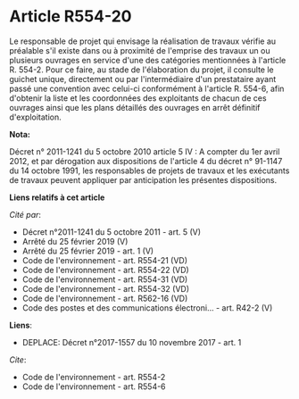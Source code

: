 # Article R554-20

Le responsable de projet qui envisage la réalisation de travaux vérifie au préalable s'il existe dans ou à proximité de
l'emprise des travaux un ou plusieurs ouvrages en service d'une des catégories mentionnées à l'article R. 554-2. Pour ce
faire, au stade de l'élaboration du projet, il consulte le guichet unique, directement ou par l'intermédiaire d'un
prestataire ayant passé une convention avec celui-ci conformément à l'article R. 554-6, afin d'obtenir la liste et les
coordonnées des exploitants de chacun de ces ouvrages ainsi que les plans détaillés des ouvrages en arrêt définitif
d'exploitation.

**Nota:**

Décret n° 2011-1241 du 5 octobre 2010 article 5 IV :  A compter du 1er avril 2012, et par dérogation aux dispositions de
l'article 4 du décret n° 91-1147 du 14 octobre 1991, les responsables de projets de travaux et les exécutants de travaux
peuvent appliquer par anticipation les présentes dispositions.

**Liens relatifs à cet article**

_Cité par_:

  - Décret n°2011-1241 du 5 octobre 2011 - art. 5 (V)
  - Arrêté du 25 février 2019 (V)
  - Arrêté du 25 février 2019 - art. 1 (V)
  - Code de l'environnement - art. R554-21 (VD)
  - Code de l'environnement - art. R554-22 (VD)
  - Code de l'environnement - art. R554-31 (VD)
  - Code de l'environnement - art. R554-32 (VD)
  - Code de l'environnement - art. R562-16 (VD)
  - Code des postes et des communications électroni... - art. R42-2 (V)

**Liens**:

  - DEPLACE: Décret n°2017-1557 du 10 novembre 2017 - art. 1

_Cite_:

  - Code de l'environnement - art. R554-2
  - Code de l'environnement - art. R554-6
